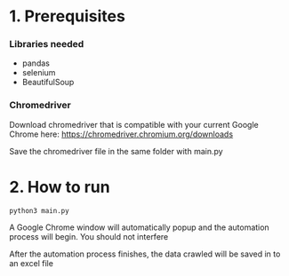 # 1. Prerequisites

### Libraries needed
- pandas
- selenium
- BeautifulSoup


### Chromedriver
Download chromedriver that is compatible with your current Google Chrome here:
https://chromedriver.chromium.org/downloads

Save the chromedriver file in the same folder with main.py


# 2. How to run

``` python3 main.py ```

A Google Chrome window will automatically popup and the automation process will begin. You should not interfere

After the automation process finishes, the data crawled will be saved in to an excel file
